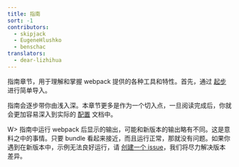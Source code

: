 ```yaml
---
title: 指南
sort: -1
contributors:
  - skipjack
  - EugeneHlushko
  - benschac
translators:
  - dear-lizhihua
---
```


指南章节，用于理解和掌握 webpack 提供的各种工具和特性。首先，通过 [起步](/guides/getting-started/) 进行简单导入。

指南会逐步带你由浅入深。本章节更多是作为一个切入点，一旦阅读完成后，你就会更加容易深入到实际的 [配置](/configuration) 文档中。

W> 指南中运行 webpack 后显示的输出，可能和新版本的输出略有不同。这是意料之中的事情。只要 bundle 看起来接近，而且运行正常，那就没有问题。如果你遇到在新版本中，示例无法良好运行，请 [创建一个 issue](https://github.com/webpack/webpack.js.org/issues/new/choose)，我们将尽力解决版本差异。
